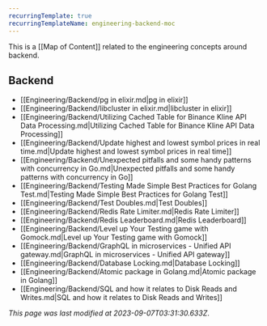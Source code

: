 ```yaml
---
recurringTemplate: true
recurringTemplateName: engineering-backend-moc
---
```


This is a [[Map of Content]] related to the engineering concepts around backend.

## Backend

- [[Engineering/Backend/pg in elixir.md|pg in elixir]]
- [[Engineering/Backend/libcluster in elixir.md|libcluster in elixir]]
- [[Engineering/Backend/Utilizing Cached Table for Binance Kline API Data Processing.md|Utilizing Cached Table for Binance Kline API Data Processing]]
- [[Engineering/Backend/Update highest and lowest symbol prices in real time.md|Update highest and lowest symbol prices in real time]]
- [[Engineering/Backend/Unexpected pitfalls and some handy patterns with concurrency in Go.md|Unexpected pitfalls and some handy patterns with concurrency in Go]]
- [[Engineering/Backend/Testing Made Simple Best Practices for Golang Test.md|Testing Made Simple Best Practices for Golang Test]]
- [[Engineering/Backend/Test Doubles.md|Test Doubles]]
- [[Engineering/Backend/Redis Rate Limiter.md|Redis Rate Limiter]]
- [[Engineering/Backend/Redis Leaderboard.md|Redis Leaderboard]]
- [[Engineering/Backend/Level up Your Testing game with Gomock.md|Level up Your Testing game with Gomock]]
- [[Engineering/Backend/GraphQL in microservices - Unified API gateway.md|GraphQL in microservices - Unified API gateway]]
- [[Engineering/Backend/Database Locking.md|Database Locking]]
- [[Engineering/Backend/Atomic package in Golang.md|Atomic package in Golang]]
- [[Engineering/Backend/SQL and how it relates to Disk Reads and Writes.md|SQL and how it relates to Disk Reads and Writes]]


*This page was last modified at 2023-09-07T03:31:30.633Z*.
